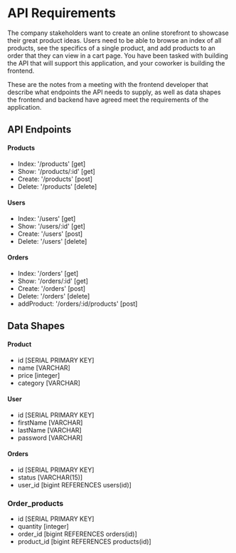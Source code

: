 # API Requirements
The company stakeholders want to create an online storefront to showcase their great product ideas. Users need to be able to browse an index of all products, see the specifics of a single product, and add products to an order that they can view in a cart page. You have been tasked with building the API that will support this application, and your coworker is building the frontend.

These are the notes from a meeting with the frontend developer that describe what endpoints the API needs to supply, as well as data shapes the frontend and backend have agreed meet the requirements of the application. 

## API Endpoints
#### Products
- Index: '/products' [get]
- Show: '/products/:id' [get]
- Create: '/products' [post]
- Delete: '/products' [delete]

#### Users
- Index: '/users' [get]
- Show: '/users/:id' [get]
- Create: '/users' [post]
- Delete: '/users' [delete]


#### Orders
- Index: '/orders' [get]
- Show: '/orders/:id' [get]
- Create: '/orders' [post]
- Delete: '/orders' [delete]
- addProduct: '/orders/:id/products' [post]

## Data Shapes
#### Product
- id [SERIAL PRIMARY KEY]
- name [VARCHAR]
- price [integer]
- category [VARCHAR]

#### User
- id [SERIAL PRIMARY KEY]
- firstName [VARCHAR]
- lastName [VARCHAR]
- password [VARCHAR]

#### Orders
- id [SERIAL PRIMARY KEY]
- status [VARCHAR(15)]
- user_id [bigint REFERENCES users(id)]

### Order_products
- id [SERIAL PRIMARY KEY]
- quantity [integer]
- order_id [bigint REFERENCES orders(id)]
- product_id [bigint REFERENCES products(id)]